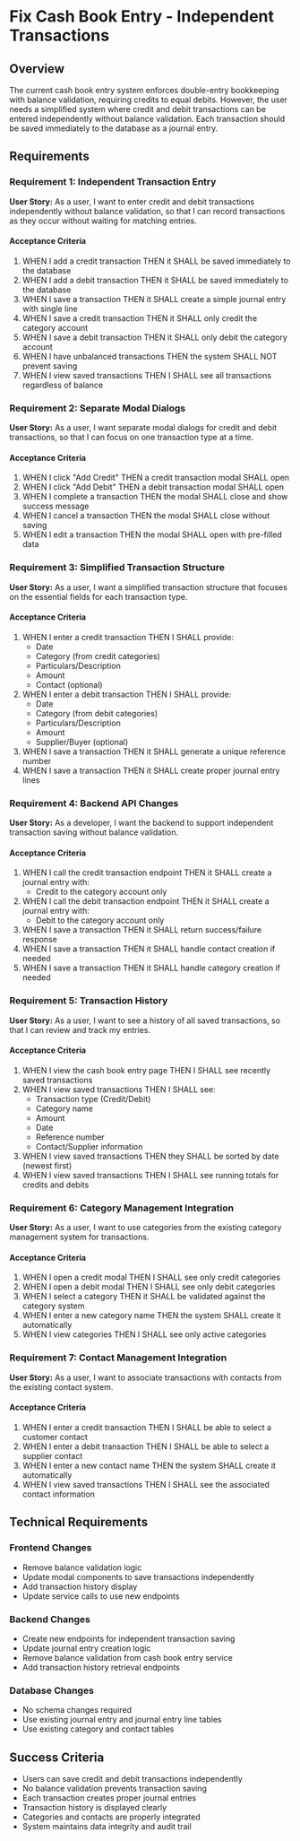 # Fix Cash Book Entry - Independent Transactions

## Overview

The current cash book entry system enforces double-entry bookkeeping with balance validation, requiring credits to equal debits. However, the user needs a simplified system where credit and debit transactions can be entered independently without balance validation. Each transaction should be saved immediately to the database as a journal entry.

## Requirements

### Requirement 1: Independent Transaction Entry

**User Story:** As a user, I want to enter credit and debit transactions independently without balance validation, so that I can record transactions as they occur without waiting for matching entries.

#### Acceptance Criteria

1. WHEN I add a credit transaction THEN it SHALL be saved immediately to the database
2. WHEN I add a debit transaction THEN it SHALL be saved immediately to the database
3. WHEN I save a transaction THEN it SHALL create a simple journal entry with single line
4. WHEN I save a credit transaction THEN it SHALL only credit the category account
5. WHEN I save a debit transaction THEN it SHALL only debit the category account
6. WHEN I have unbalanced transactions THEN the system SHALL NOT prevent saving
7. WHEN I view saved transactions THEN I SHALL see all transactions regardless of balance

### Requirement 2: Separate Modal Dialogs

**User Story:** As a user, I want separate modal dialogs for credit and debit transactions, so that I can focus on one transaction type at a time.

#### Acceptance Criteria

1. WHEN I click "Add Credit" THEN a credit transaction modal SHALL open
2. WHEN I click "Add Debit" THEN a debit transaction modal SHALL open
3. WHEN I complete a transaction THEN the modal SHALL close and show success message
4. WHEN I cancel a transaction THEN the modal SHALL close without saving
5. WHEN I edit a transaction THEN the modal SHALL open with pre-filled data

### Requirement 3: Simplified Transaction Structure

**User Story:** As a user, I want a simplified transaction structure that focuses on the essential fields for each transaction type.

#### Acceptance Criteria

1. WHEN I enter a credit transaction THEN I SHALL provide:
   - Date
   - Category (from credit categories)
   - Particulars/Description
   - Amount
   - Contact (optional)
2. WHEN I enter a debit transaction THEN I SHALL provide:
   - Date
   - Category (from debit categories)
   - Particulars/Description
   - Amount
   - Supplier/Buyer (optional)
3. WHEN I save a transaction THEN it SHALL generate a unique reference number
4. WHEN I save a transaction THEN it SHALL create proper journal entry lines

### Requirement 4: Backend API Changes

**User Story:** As a developer, I want the backend to support independent transaction saving without balance validation.

#### Acceptance Criteria

1. WHEN I call the credit transaction endpoint THEN it SHALL create a journal entry with:
   - Credit to the category account only
2. WHEN I call the debit transaction endpoint THEN it SHALL create a journal entry with:
   - Debit to the category account only
3. WHEN I save a transaction THEN it SHALL return success/failure response
4. WHEN I save a transaction THEN it SHALL handle contact creation if needed
5. WHEN I save a transaction THEN it SHALL handle category creation if needed

### Requirement 5: Transaction History

**User Story:** As a user, I want to see a history of all saved transactions, so that I can review and track my entries.

#### Acceptance Criteria

1. WHEN I view the cash book entry page THEN I SHALL see recently saved transactions
2. WHEN I view saved transactions THEN I SHALL see:
   - Transaction type (Credit/Debit)
   - Category name
   - Amount
   - Date
   - Reference number
   - Contact/Supplier information
3. WHEN I view saved transactions THEN they SHALL be sorted by date (newest first)
4. WHEN I view saved transactions THEN I SHALL see running totals for credits and debits

### Requirement 6: Category Management Integration

**User Story:** As a user, I want to use categories from the existing category management system for transactions.

#### Acceptance Criteria

1. WHEN I open a credit modal THEN I SHALL see only credit categories
2. WHEN I open a debit modal THEN I SHALL see only debit categories
3. WHEN I select a category THEN it SHALL be validated against the category system
4. WHEN I enter a new category name THEN the system SHALL create it automatically
5. WHEN I view categories THEN I SHALL see only active categories

### Requirement 7: Contact Management Integration

**User Story:** As a user, I want to associate transactions with contacts from the existing contact system.

#### Acceptance Criteria

1. WHEN I enter a credit transaction THEN I SHALL be able to select a customer contact
2. WHEN I enter a debit transaction THEN I SHALL be able to select a supplier contact
3. WHEN I enter a new contact name THEN the system SHALL create it automatically
4. WHEN I view saved transactions THEN I SHALL see the associated contact information

## Technical Requirements

### Frontend Changes
- Remove balance validation logic
- Update modal components to save transactions independently
- Add transaction history display
- Update service calls to use new endpoints

### Backend Changes
- Create new endpoints for independent transaction saving
- Update journal entry creation logic
- Remove balance validation from cash book entry service
- Add transaction history retrieval endpoints

### Database Changes
- No schema changes required
- Use existing journal entry and journal entry line tables
- Use existing category and contact tables

## Success Criteria

- Users can save credit and debit transactions independently
- No balance validation prevents transaction saving
- Each transaction creates proper journal entries
- Transaction history is displayed clearly
- Categories and contacts are properly integrated
- System maintains data integrity and audit trail
